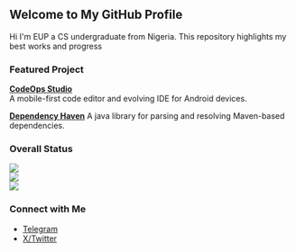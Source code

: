 ## Welcome to My GitHub Profile

Hi I'm EUP a CS undergraduate from Nigeria.
This repository highlights my best works and progress

### Featured Project

**[CodeOps Studio](https://github.com/euptron/CodeOps-Studio)**  
A mobile-first code editor and evolving IDE for Android devices.

**[Dependency Haven](https://github.com/euptron/dependency-haven)** A java library for parsing and resolving Maven-based dependencies.

### Overall Status

![](https://github-readme-stats.vercel.app/api?username=euptron&theme=graywhite&hide_border=false&include_all_commits=true&count_private=true)  
![](https://github-readme-streak-stats.herokuapp.com/?user=euptron&theme=graywhite&hide_border=false)  
![](https://github-readme-stats.vercel.app/api/top-langs/?username=euptron&theme=graywhite&hide_border=false&include_all_commits=true&count_private=true&layout=compact)

### Connect with Me
- [Telegram](https://t.me/etidoUP)
- [X/Twitter](https://x.com/euptron)
